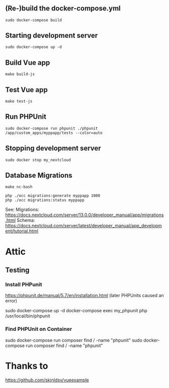 #

## (Re-)build the docker-compose.yml
```
sudo docker-compose build
```

## Starting development server
```
sudo docker-compose up -d
```
## Build Vue app
```
make build-js
```

## Test Vue app
```
make test-js
```

## Run PHPUnit
```
sudo docker-compose run phpunit ./phpunit /app/custom_apps/myppapp/tests --color=auto
```

## Stopping development server
```
sudo docker stop my_nextcloud
```

## Database Migrations
```
make nc-bash

php ./occ migrations:generate myppapp 1000
php ./occ migrations:status myppapp
```
See:
Migrations: https://docs.nextcloud.com/server/13.0.0/developer_manual/app/migrations.html
Schema: https://docs.nextcloud.com/server/latest/developer_manual/app_development/tutorial.html


# Attic
## Testing
### Install PHPunit
https://phpunit.de/manual/5.7/en/installation.html
(later PHPUnits caused an error)

sudo docker-compose up -d
docker-compose exec my_phpunit php /usr/local/bin/phpunit



### Find PHPUnit on Container
sudo docker-compose run composer find / -name "phpunit"
sudo docker-compose run composer find / -name "phpunit"

# Thanks to
https://github.com/skjnldsv/vueexample
